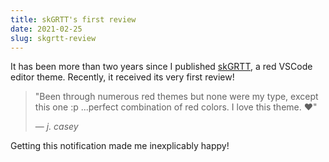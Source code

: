 ```yaml
---
title: skGRTT's first review
date: 2021-02-25
slug: skgrtt-review
---
```


It has been more than two years since I published [skGRTT](https://marketplace.visualstudio.com/items?itemName=aud-xie.skGRTT), a red VSCode editor theme. Recently, it received its very first review!

> "Been through numerous red themes but none were my type, except this one :p ...perfect combination of red colors. I love this theme. ♥"
>
> — <cite>j. casey</cite>

Getting this notification made me inexplicably happy!